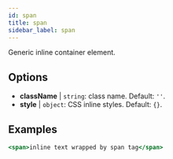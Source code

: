 ```yaml
---
id: span
title: span
sidebar_label: span
---
```


Generic inline container element.

## Options

* __className__ | `string`: class name. Default: `''`.
* __style__ | `object`: CSS inline styles. Default: `{}`.


## Examples

```jsx live
<span>inline text wrapped by span tag</span>
```

